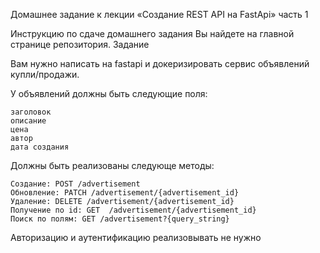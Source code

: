 Домашнее задание к лекции «Создание REST API на FastApi» часть 1

Инструкцию по сдаче домашнего задания Вы найдете на главной странице репозитория.
Задание

Вам нужно написать на fastapi и докеризировать сервис объявлений купли/продажи.

У объявлений должны быть следующие поля:

    заголовок
    описание
    цена
    автор
    дата создания

Должны быть реализованы следующе методы:

    Создание: POST /advertisement
    Обновление: PATCH /advertisement/{advertisement_id}
    Удаление: DELETE /advertisement/{advertisement_id}
    Получение по id: GET  /advertisement/{advertisement_id}
    Поиск по полям: GET /advertisement?{query_string}

Авторизацию и аутентификацию реализовывать не нужно
